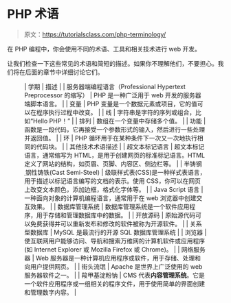 # PHP 术语

> 原文：<https://tutorialsclass.com/php-terminology/>

在 PHP 编程中，你会使用不同的术语、工具和相关技术进行 web 开发。

让我们检查一下这些常见的术语和简短的描述。如果你不理解他们，不要担心。我们将在后面的章节中详细讨论它们。

<figure class="wp-block-table">

| 学期 | 描述 |
| 服务器端编程语言（Professional Hypertext Preprocessor 的缩写） | PHP 是一种广泛用于 web 开发的服务器端脚本语言。 |
| 变量 | PHP 变量是一个数据元素或项目，它的值可以在程序执行过程中改变。 |
| 线 | 字符串是字符的序列或组合，比如“Hello PHP！” |
| 排列 | 数组在一个变量中存储多个值。 |
| 功能 | 函数是一段代码，它再接受一个参数形式的输入，然后进行一些处理并返回值。 |
| 环 | PHP 循环用于在某种条件下一次又一次地执行相同的代码块。 |
| 其他技术术语描述 |
| 超文本标记语言 | 超文本标记语言，通常缩写为 HTML，是用于创建网页的标准标记语言。HTML 定义了网站的结构，如页眉、页脚、内容区、侧边栏等。 |
| 半铸钢ˌ钢性铸铁(Cast Semi-Steel) | 级联样式表(CSS)是一种样式表语言，用于描述以标记语言编写的文档的表示。使用 CSS，你可以在网页上改变文本颜色，添加边框，格式化字体等。 |
| Java Script 语言 | 一种面向对象的计算机编程语言，通常用于在 web 浏览器中创建交互效果。 |
| 数据库管理系统 | 数据库管理系统是一个软件应用程序，用于存储和管理数据库中的数据。 |
| 开放源码 | 原始源代码可以免费获得并可以重新发布和修改的软件被称为开源软件。 |
| 关系型数据库 | MySQL 是最流行的开源 SQL 数据库管理系统 |
| 浏览器 | 使互联网用户能够访问、导航和搜索万维网的计算机软件或应用程序(如 Internet Explorer 或 Mozilla Firefox 或 Chrome)。 |
| 网络服务器 | Web 服务器是一种计算机应用程序或软件，用于存储、处理和向用户提供网页。 |
| 街头流氓 | Apache 是世界上广泛使用的 web 服务器软件之一。 |
| 羧甲基淀粉钠 | CMS 代表**内容管理系统**。它是一个软件应用程序或一组相关的程序文件，用于使用简单的界面创建和管理数字内容。 |

</figure>